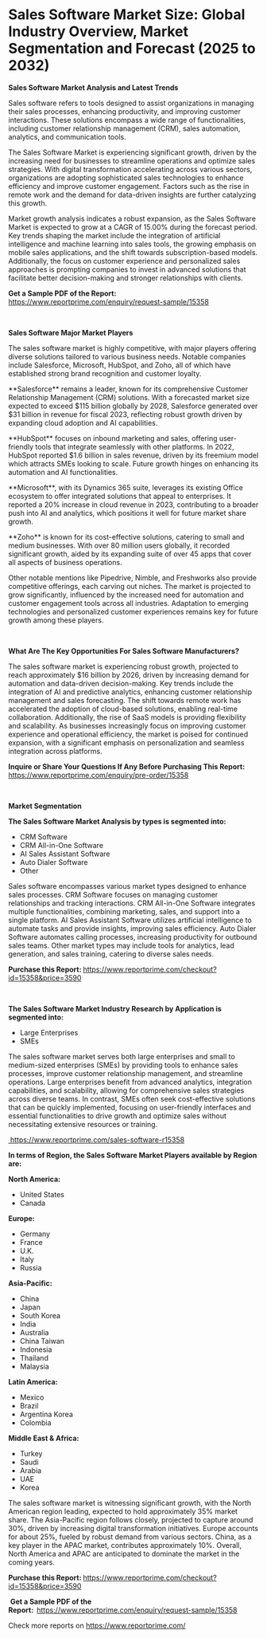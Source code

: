 <p><h1>Sales Software Market Size: Global Industry Overview, Market Segmentation and Forecast (2025 to 2032)</h1></p><p><strong>Sales Software Market Analysis and Latest Trends</strong></p>
<p><p>Sales software refers to tools designed to assist organizations in managing their sales processes, enhancing productivity, and improving customer interactions. These solutions encompass a wide range of functionalities, including customer relationship management (CRM), sales automation, analytics, and communication tools.</p><p>The Sales Software Market is experiencing significant growth, driven by the increasing need for businesses to streamline operations and optimize sales strategies. With digital transformation accelerating across various sectors, organizations are adopting sophisticated sales technologies to enhance efficiency and improve customer engagement. Factors such as the rise in remote work and the demand for data-driven insights are further catalyzing this growth.</p><p>Market growth analysis indicates a robust expansion, as the Sales Software Market is expected to grow at a CAGR of 15.00% during the forecast period. Key trends shaping the market include the integration of artificial intelligence and machine learning into sales tools, the growing emphasis on mobile sales applications, and the shift towards subscription-based models. Additionally, the focus on customer experience and personalized sales approaches is prompting companies to invest in advanced solutions that facilitate better decision-making and stronger relationships with clients.</p></p>
<p><strong>Get a Sample PDF of the Report:&nbsp;</strong> <a href="https://www.reportprime.com/enquiry/request-sample/15358?utm_campaign=2631&utm_medium=2&utm_source=Github&utm_content=ia&utm_term=20032025&utm_id=sales-software">https://www.reportprime.com/enquiry/request-sample/15358</a></p>
<p>&nbsp;</p>
<p><strong>Sales Software Major Market Players</strong></p>
<p><p>The sales software market is highly competitive, with major players offering diverse solutions tailored to various business needs. Notable companies include Salesforce, Microsoft, HubSpot, and Zoho, all of which have established strong brand recognition and customer loyalty.</p><p>**Salesforce** remains a leader, known for its comprehensive Customer Relationship Management (CRM) solutions. With a forecasted market size expected to exceed $115 billion globally by 2028, Salesforce generated over $31 billion in revenue for fiscal 2023, reflecting robust growth driven by expanding cloud adoption and AI capabilities.</p><p>**HubSpot** focuses on inbound marketing and sales, offering user-friendly tools that integrate seamlessly with other platforms. In 2022, HubSpot reported $1.6 billion in sales revenue, driven by its freemium model which attracts SMEs looking to scale. Future growth hinges on enhancing its automation and AI functionalities.</p><p>**Microsoft**, with its Dynamics 365 suite, leverages its existing Office ecosystem to offer integrated solutions that appeal to enterprises. It reported a 20% increase in cloud revenue in 2023, contributing to a broader push into AI and analytics, which positions it well for future market share growth.</p><p>**Zoho** is known for its cost-effective solutions, catering to small and medium businesses. With over 80 million users globally, it recorded significant growth, aided by its expanding suite of over 45 apps that cover all aspects of business operations.</p><p>Other notable mentions like Pipedrive, Nimble, and Freshworks also provide competitive offerings, each carving out niches. The market is projected to grow significantly, influenced by the increased need for automation and customer engagement tools across all industries. Adaptation to emerging technologies and personalized customer experiences remains key for future growth among these players.</p></p>
<p>&nbsp;</p>
<p><strong>What Are The Key Opportunities For Sales Software Manufacturers?</strong></p>
<p><p>The sales software market is experiencing robust growth, projected to reach approximately $16 billion by 2026, driven by increasing demand for automation and data-driven decision-making. Key trends include the integration of AI and predictive analytics, enhancing customer relationship management and sales forecasting. The shift towards remote work has accelerated the adoption of cloud-based solutions, enabling real-time collaboration. Additionally, the rise of SaaS models is providing flexibility and scalability. As businesses increasingly focus on improving customer experience and operational efficiency, the market is poised for continued expansion, with a significant emphasis on personalization and seamless integration across platforms.</p></p>
<p><strong>Inquire or Share Your Questions If Any Before Purchasing This Report:</strong> <a href="https://www.reportprime.com/enquiry/pre-order/15358?utm_campaign=2631&utm_medium=2&utm_source=Github&utm_content=ia&utm_term=20032025&utm_id=sales-software">https://www.reportprime.com/enquiry/pre-order/15358</a></p>
<p>&nbsp;</p>
<p><strong>Market Segmentation</strong></p>
<p><strong>The Sales Software Market Analysis by types is segmented into:</strong></p>
<p><ul><li>CRM Software</li><li>CRM All-in-One Software</li><li>AI Sales Assistant Software</li><li>Auto Dialer Software</li><li>Other</li></ul></p>
<p><p>Sales software encompasses various market types designed to enhance sales processes. CRM Software focuses on managing customer relationships and tracking interactions. CRM All-in-One Software integrates multiple functionalities, combining marketing, sales, and support into a single platform. AI Sales Assistant Software utilizes artificial intelligence to automate tasks and provide insights, improving sales efficiency. Auto Dialer Software automates calling processes, increasing productivity for outbound sales teams. Other market types may include tools for analytics, lead generation, and sales training, catering to diverse sales needs.</p></p>
<p><strong>Purchase this Report:&nbsp;</strong><a href="https://www.reportprime.com/checkout?id=15358&price=3590&utm_campaign=2631&utm_medium=2&utm_source=Github&utm_content=ia&utm_term=20032025&utm_id=sales-software">https://www.reportprime.com/checkout?id=15358&price=3590</a></p>
<p>&nbsp;</p>
<p><strong>The Sales Software Market Industry Research by Application is segmented into:</strong></p>
<p><ul><li>Large Enterprises</li><li>SMEs</li></ul></p>
<p><p>The sales software market serves both large enterprises and small to medium-sized enterprises (SMEs) by providing tools to enhance sales processes, improve customer relationship management, and streamline operations. Large enterprises benefit from advanced analytics, integration capabilities, and scalability, allowing for comprehensive sales strategies across diverse teams. In contrast, SMEs often seek cost-effective solutions that can be quickly implemented, focusing on user-friendly interfaces and essential functionalities to drive growth and optimize sales without necessitating extensive resources or training.</p></p>
<p><a href="https://www.reportprime.com/sales-software-r15358?utm_campaign=2631&utm_medium=2&utm_source=Github&utm_content=ia&utm_term=20032025&utm_id=sales-software">&nbsp;https://www.reportprime.com/sales-software-r15358</a></p>
<p><strong>In terms of Region, the Sales Software Market Players available by Region are:</strong></p>
<p>
    <p> <strong> North America: </strong>
        <ul>
            <li>United States</li>
            <li>Canada</li>
        </ul>
        </p> 
    <p> <strong> Europe: </strong>
        <ul>
            <li>Germany</li>
            <li>France</li>
            <li>U.K.</li>
            <li>Italy</li>
            <li>Russia</li>
        </ul>
        </p> 
    <p> <strong> Asia-Pacific: </strong>
        <ul>
            <li>China</li>
            <li>Japan</li>
            <li>South Korea</li>
            <li>India</li>
            <li>Australia</li>
            <li>China Taiwan</li>
            <li>Indonesia</li>
            <li>Thailand</li>
            <li>Malaysia</li>
        </ul>
        </p> 
    <p> <strong> Latin America: </strong>
        <ul>
            <li>Mexico</li>
            <li>Brazil</li>
            <li>Argentina Korea</li>
            <li>Colombia</li>
        </ul>
        </p> 
    <p> <strong> Middle East & Africa: </strong>
        <ul>
            <li>Turkey</li>
            <li>Saudi</li>
            <li>Arabia</li>
            <li>UAE</li>
            <li>Korea</li>
        </ul>
    </p>
    </p>
<p><p>The sales software market is witnessing significant growth, with the North American region leading, expected to hold approximately 35% market share. The Asia-Pacific region follows closely, projected to capture around 30%, driven by increasing digital transformation initiatives. Europe accounts for about 25%, fueled by robust demand from various sectors. China, as a key player in the APAC market, contributes approximately 10%. Overall, North America and APAC are anticipated to dominate the market in the coming years.</p></p>
<p><strong>Purchase this Report: </strong><a href="https://www.reportprime.com/checkout?id=15358&price=3590&utm_campaign=2631&utm_medium=2&utm_source=Github&utm_content=ia&utm_term=20032025&utm_id=sales-software">https://www.reportprime.com/checkout?id=15358&price=3590</a></p>
<p>&nbsp;<strong>Get a Sample PDF of the Report:&nbsp;&nbsp;</strong><a href="https://www.reportprime.com/enquiry/request-sample/15358?utm_campaign=2631&utm_medium=2&utm_source=Github&utm_content=ia&utm_term=20032025&utm_id=sales-software">https://www.reportprime.com/enquiry/request-sample/15358</a></p>
<p><strong></strong></p>
<p>Check more reports on <a href="https://www.reportprime.com/?utm_campaign=2631&utm_medium=2&utm_source=Github&utm_content=ia&utm_term=20032025&utm_id=sales-software">https://www.reportprime.com/</a></p>